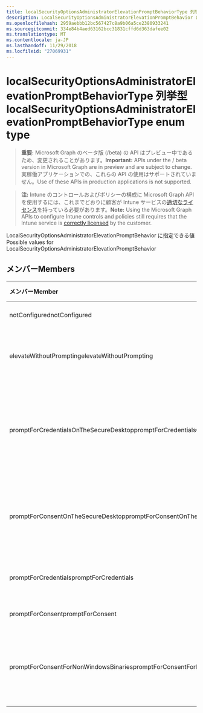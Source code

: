 ```yaml
---
title: localSecurityOptionsAdministratorElevationPromptBehaviorType 列挙型
description: LocalSecurityOptionsAdministratorElevationPromptBehavior に指定できる値
ms.openlocfilehash: 2959aebbb12bc567427c8a9b06a5ce2380933241
ms.sourcegitcommit: 334e84b4aed63162bcc31831cffd6d363dafee02
ms.translationtype: MT
ms.contentlocale: ja-JP
ms.lasthandoff: 11/29/2018
ms.locfileid: "27069931"
---
```

# <a name="localsecurityoptionsadministratorelevationpromptbehaviortype-enum-type"></a><span data-ttu-id="c0410-103">localSecurityOptionsAdministratorElevationPromptBehaviorType 列挙型</span><span class="sxs-lookup"><span data-stu-id="c0410-103">localSecurityOptionsAdministratorElevationPromptBehaviorType enum type</span></span>

> <span data-ttu-id="c0410-104">**重要:** Microsoft Graph のベータ版 (/beta) の API はプレビュー中であるため、変更されることがあります。</span><span class="sxs-lookup"><span data-stu-id="c0410-104">**Important:** APIs under the / beta version in Microsoft Graph are in preview and are subject to change.</span></span> <span data-ttu-id="c0410-105">実稼働アプリケーションでの、これらの API の使用はサポートされていません。</span><span class="sxs-lookup"><span data-stu-id="c0410-105">Use of these APIs in production applications is not supported.</span></span>

> <span data-ttu-id="c0410-106">**注:** Intune のコントロールおよびポリシーの構成に Microsoft Graph API を使用するには、これまでどおりに顧客が Intune サービスの[適切なライセンス](https://go.microsoft.com/fwlink/?linkid=839381)を持っている必要があります。</span><span class="sxs-lookup"><span data-stu-id="c0410-106">**Note:** Using the Microsoft Graph APIs to configure Intune controls and policies still requires that the Intune service is [correctly licensed](https://go.microsoft.com/fwlink/?linkid=839381) by the customer.</span></span>

<span data-ttu-id="c0410-107">LocalSecurityOptionsAdministratorElevationPromptBehavior に指定できる値</span><span class="sxs-lookup"><span data-stu-id="c0410-107">Possible values for LocalSecurityOptionsAdministratorElevationPromptBehavior</span></span>
## <a name="members"></a><span data-ttu-id="c0410-108">メンバー</span><span class="sxs-lookup"><span data-stu-id="c0410-108">Members</span></span>
|<span data-ttu-id="c0410-109">メンバー</span><span class="sxs-lookup"><span data-stu-id="c0410-109">Member</span></span>|<span data-ttu-id="c0410-110">値</span><span class="sxs-lookup"><span data-stu-id="c0410-110">Value</span></span>|<span data-ttu-id="c0410-111">説明</span><span class="sxs-lookup"><span data-stu-id="c0410-111">Description</span></span>|
|:---|:---|:---|
|<span data-ttu-id="c0410-112">notConfigured</span><span class="sxs-lookup"><span data-stu-id="c0410-112">notConfigured</span></span>|<span data-ttu-id="c0410-113">0</span><span class="sxs-lookup"><span data-stu-id="c0410-113">0</span></span>|<span data-ttu-id="c0410-114">構成されていません</span><span class="sxs-lookup"><span data-stu-id="c0410-114">Not Configured</span></span>|
|<span data-ttu-id="c0410-115">elevateWithoutPrompting</span><span class="sxs-lookup"><span data-stu-id="c0410-115">elevateWithoutPrompting</span></span>|<span data-ttu-id="c0410-116">1</span><span class="sxs-lookup"><span data-stu-id="c0410-116">1</span></span>|<span data-ttu-id="c0410-117">メッセージを表示せずに昇格します。</span><span class="sxs-lookup"><span data-stu-id="c0410-117">Elevate without prompting.</span></span>|
|<span data-ttu-id="c0410-118">promptForCredentialsOnTheSecureDesktop</span><span class="sxs-lookup"><span data-stu-id="c0410-118">promptForCredentialsOnTheSecureDesktop</span></span>|<span data-ttu-id="c0410-119">2</span><span class="sxs-lookup"><span data-stu-id="c0410-119">2</span></span>|<span data-ttu-id="c0410-120">セキュリティで保護されたデスクトップで資格情報の入力を求める</span><span class="sxs-lookup"><span data-stu-id="c0410-120">Prompt for credentials on the secure desktop</span></span>|
|<span data-ttu-id="c0410-121">promptForConsentOnTheSecureDesktop</span><span class="sxs-lookup"><span data-stu-id="c0410-121">promptForConsentOnTheSecureDesktop</span></span>|<span data-ttu-id="c0410-122">3</span><span class="sxs-lookup"><span data-stu-id="c0410-122">3</span></span>|<span data-ttu-id="c0410-123">セキュリティで保護されたデスクトップで同意を求める</span><span class="sxs-lookup"><span data-stu-id="c0410-123">Prompt for consent on the secure desktop</span></span>|
|<span data-ttu-id="c0410-124">promptForCredentials</span><span class="sxs-lookup"><span data-stu-id="c0410-124">promptForCredentials</span></span>|<span data-ttu-id="c0410-125">4</span><span class="sxs-lookup"><span data-stu-id="c0410-125">4</span></span>|<span data-ttu-id="c0410-126">資格情報の入力を求める</span><span class="sxs-lookup"><span data-stu-id="c0410-126">Prompt for credentials</span></span>|
|<span data-ttu-id="c0410-127">promptForConsent</span><span class="sxs-lookup"><span data-stu-id="c0410-127">promptForConsent</span></span>|<span data-ttu-id="c0410-128">5</span><span class="sxs-lookup"><span data-stu-id="c0410-128">5</span></span>|<span data-ttu-id="c0410-129">同意を求める</span><span class="sxs-lookup"><span data-stu-id="c0410-129">Prompt for consent</span></span>|
|<span data-ttu-id="c0410-130">promptForConsentForNonWindowsBinaries</span><span class="sxs-lookup"><span data-stu-id="c0410-130">promptForConsentForNonWindowsBinaries</span></span>|<span data-ttu-id="c0410-131">6</span><span class="sxs-lookup"><span data-stu-id="c0410-131">6</span></span>|<span data-ttu-id="c0410-132">Windows 以外のバイナリの同意を要求します。</span><span class="sxs-lookup"><span data-stu-id="c0410-132">Prompt for consent for non-Windows binaries</span></span>|






